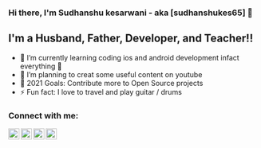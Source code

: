 ### Hi there, I'm Sudhanshu kesarwani  - aka [sudhanshukes65] 👋


## I'm a Husband, Father, Developer, and Teacher!!

- 🌱 I’m currently learning coding ios and android development infact everything 🤣
- 👯 I’m planning to creat some useful content on youtube 
- 🥅 2021 Goals: Contribute more to Open Source projects
- ⚡ Fun fact: I love to travel and play guitar / drums



### Connect with me:


[<img align="left" alt="sudhanshukes65 | YouTube" width="22px" src="https://cdn.jsdelivr.net/npm/simple-icons@v3/icons/youtube.svg" />][youtube]
[<img align="left" alt="sudhanshukes65 | Twitter" width="22px" src="https://cdn.jsdelivr.net/npm/simple-icons@v3/icons/twitter.svg" />][twitter]
[<img align="left" alt="sudhanshukes65 | LinkedIn" width="22px" src="https://cdn.jsdelivr.net/npm/simple-icons@v3/icons/linkedin.svg" />][linkedin]
[<img align="left" alt="sudhanshukes65 | Instagram" width="22px" src="https://cdn.jsdelivr.net/npm/simple-icons@v3/icons/instagram.svg" />][instagram]

<br />

<br />


[twitter]: https://twitter.com/sudhanshukes65
[youtube]: https://www.youtube.com/channel/UC3d3siMKgeYhWNfB9eG71Jw
[instagram]: https://www.instagram.com/sudhanshu_kes/
[linkedin]: https://www.linkedin.com/in/sudhanshukesarwani/
